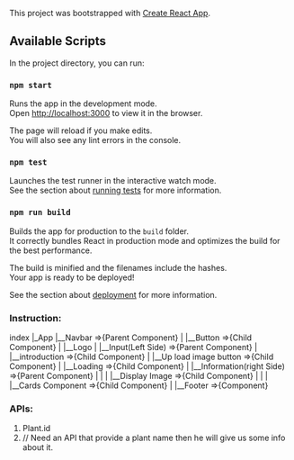 This project was bootstrapped with [Create React App](https://github.com/facebook/create-react-app).

## Available Scripts

In the project directory, you can run:

### `npm start`

Runs the app in the development mode.<br>
Open [http://localhost:3000](http://localhost:3000) to view it in the browser.

The page will reload if you make edits.<br>
You will also see any lint errors in the console.

### `npm test`

Launches the test runner in the interactive watch mode.<br>
See the section about [running tests](https://facebook.github.io/create-react-app/docs/running-tests) for more information.

### `npm run build`

Builds the app for production to the `build` folder.<br>
It correctly bundles React in production mode and optimizes the build for the best performance.

The build is minified and the filenames include the hashes.<br>
Your app is ready to be deployed!

See the section about [deployment](https://facebook.github.io/create-react-app/docs/deployment) for more information.

### Instruction:
index
   |_App
      |__Navbar =>{Parent Component}
      |        |__Button =>{Child Component}
      |        |__Logo
      |
      |__Input(Left Side) =>{Parent Component}
      |         |__introduction =>{Child Component}
      |         |__Up load image button =>{Child Component}
      |         |__Loading =>{Child Component}
      |
      |__Information(right Side) =>{Parent Component}
      |         |
      |         |__Display Image =>{Child Component}
      |         |
      |         |__Cards Component =>{Child Component}
      |
      |__Footer =>{Component}


### APIs:
1. Plant.id
2. // Need an API that provide a plant name then he will give us some info about it. 